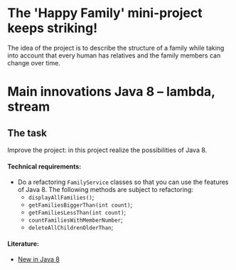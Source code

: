 # The 'Happy Family' mini-project keeps striking!

The idea of the project is to describe the structure of a family while taking into account that every human has relatives and the family members can change over time.

# Main innovations Java 8 – lambda, stream
## The task

Improve the project: in this project realize the possibilities of Java 8.

#### Technical requirements:
- Do a refactoring `FamilyService` classes so that you can use the features of Java 8. The following methods are subject to refactoring:
  - `displayAllFamilies()`;
  - `getFamiliesBiggerThan(int count)`;
  - `getFamiliesLessThan(int count)`;
  - `countFamiliesWithMemberNumber`;
  - `deleteAllChildrenOlderThan`;

#### Literature:
- [New in Java 8](https://www.journaldev.com/2389/java-8-features-with-examples)
